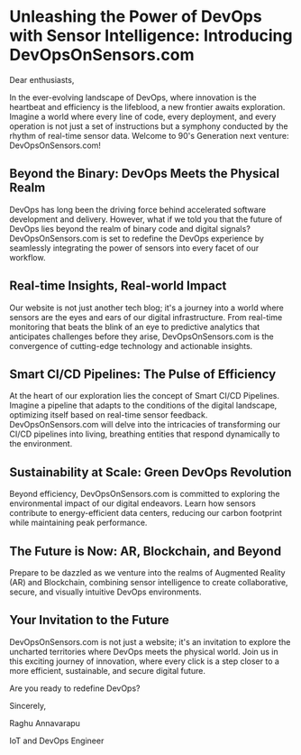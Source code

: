 # Unleashing the Power of DevOps with Sensor Intelligence: Introducing DevOpsOnSensors.com

Dear enthusiasts,

In the ever-evolving landscape of DevOps, where innovation is the heartbeat and efficiency is the lifeblood, a new frontier awaits exploration. Imagine a world where every line of code, every deployment, and every operation is not just a set of instructions but a symphony conducted by the rhythm of real-time sensor data. Welcome to 90's Generation next venture: DevOpsOnSensors.com!

## Beyond the Binary: DevOps Meets the Physical Realm

DevOps has long been the driving force behind accelerated software development and delivery. However, what if we told you that the future of DevOps lies beyond the realm of binary code and digital signals? DevOpsOnSensors.com is set to redefine the DevOps experience by seamlessly integrating the power of sensors into every facet of our workflow.

## Real-time Insights, Real-world Impact

Our website is not just another tech blog; it's a journey into a world where sensors are the eyes and ears of our digital infrastructure. From real-time monitoring that beats the blink of an eye to predictive analytics that anticipates challenges before they arise, DevOpsOnSensors.com is the convergence of cutting-edge technology and actionable insights.

## Smart CI/CD Pipelines: The Pulse of Efficiency

At the heart of our exploration lies the concept of Smart CI/CD Pipelines. Imagine a pipeline that adapts to the conditions of the digital landscape, optimizing itself based on real-time sensor feedback. DevOpsOnSensors.com will delve into the intricacies of transforming our CI/CD pipelines into living, breathing entities that respond dynamically to the environment.

## Sustainability at Scale: Green DevOps Revolution

Beyond efficiency, DevOpsOnSensors.com is committed to exploring the environmental impact of our digital endeavors. Learn how sensors contribute to energy-efficient data centers, reducing our carbon footprint while maintaining peak performance.

## The Future is Now: AR, Blockchain, and Beyond

Prepare to be dazzled as we venture into the realms of Augmented Reality (AR) and Blockchain, combining sensor intelligence to create collaborative, secure, and visually intuitive DevOps environments.

## Your Invitation to the Future

DevOpsOnSensors.com is not just a website; it's an invitation to explore the uncharted territories where DevOps meets the physical world. Join us in this exciting journey of innovation, where every click is a step closer to a more efficient, sustainable, and secure digital future.

Are you ready to redefine DevOps?

Sincerely,

Raghu Annavarapu

IoT and DevOps Engineer
